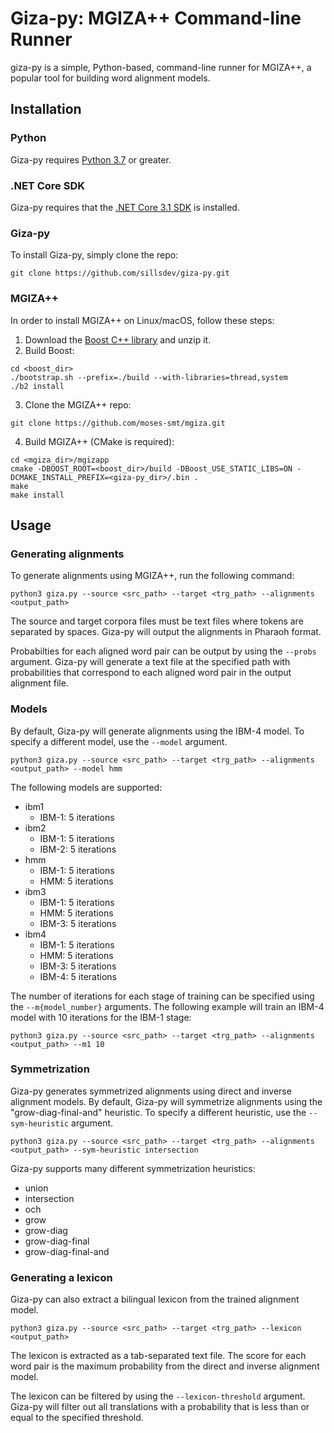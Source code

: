 # Giza-py: MGIZA++ Command-line Runner

giza-py is a simple, Python-based, command-line runner for MGIZA++, a popular tool for building word alignment models.

## Installation

### Python

Giza-py requires [Python 3.7](https://www.python.org/downloads/) or greater.

### .NET Core SDK

Giza-py requires that the [.NET Core 3.1 SDK](https://dotnet.microsoft.com/download) is installed.

### Giza-py

To install Giza-py, simply clone the repo:

```
git clone https://github.com/sillsdev/giza-py.git
```

### MGIZA++

In order to install MGIZA++ on Linux/macOS, follow these steps:

1. Download the [Boost C++ library](https://www.boost.org/) and unzip it.
2. Build Boost:

```
cd <boost_dir>
./bootstrap.sh --prefix=./build --with-libraries=thread,system
./b2 install
```

3. Clone the MGIZA++ repo:

```
git clone https://github.com/moses-smt/mgiza.git
```

4. Build MGIZA++ (CMake is required):

```
cd <mgiza_dir>/mgizapp
cmake -DBOOST_ROOT=<boost_dir>/build -DBoost_USE_STATIC_LIBS=ON -DCMAKE_INSTALL_PREFIX=<giza-py_dir>/.bin .
make
make install
```

## Usage

### Generating alignments

To generate alignments using MGIZA++, run the following command:

```
python3 giza.py --source <src_path> --target <trg_path> --alignments <output_path>
```

The source and target corpora files must be text files where tokens are separated by spaces. Giza-py will output the alignments in Pharaoh format.

Probabilties for each aligned word pair can be output by using the `--probs` argument. Giza-py will generate a text file at the specified path with probabilities that correspond to each aligned word pair in the output alignment file.

### Models

By default, Giza-py will generate alignments using the IBM-4 model. To specify a different model, use the `--model` argument.

```
python3 giza.py --source <src_path> --target <trg_path> --alignments <output_path> --model hmm
```

The following models are supported:

- ibm1
  - IBM-1: 5 iterations
- ibm2
  - IBM-1: 5 iterations
  - IBM-2: 5 iterations
- hmm
  - IBM-1: 5 iterations
  - HMM: 5 iterations
- ibm3
  - IBM-1: 5 iterations
  - HMM: 5 iterations
  - IBM-3: 5 iterations
- ibm4
  - IBM-1: 5 iterations
  - HMM: 5 iterations
  - IBM-3: 5 iterations
  - IBM-4: 5 iterations

The number of iterations for each stage of training can be specified using the `--m{model_number}` arguments. The following example will train an IBM-4 model with 10 iterations for the IBM-1 stage:

```
python3 giza.py --source <src_path> --target <trg_path> --alignments <output_path> --m1 10
```

### Symmetrization

Giza-py generates symmetrized alignments using direct and inverse alignment models. By default, Giza-py will symmetrize alignments using the "grow-diag-final-and" heuristic. To specify a different heuristic, use the `--sym-heuristic` argument.

```
python3 giza.py --source <src_path> --target <trg_path> --alignments <output_path> --sym-heuristic intersection
```

Giza-py supports many different symmetrization heuristics:

- union
- intersection
- och
- grow
- grow-diag
- grow-diag-final
- grow-diag-final-and

### Generating a lexicon

Giza-py can also extract a bilingual lexicon from the trained alignment model.

```
python3 giza.py --source <src_path> --target <trg_path> --lexicon <output_path>
```

The lexicon is extracted as a tab-separated text file. The score for each word pair is the maximum probability from the direct and inverse alignment model.

The lexicon can be filtered by using the `--lexicon-threshold` argument. Giza-py will filter out all translations with a probability that is less than or equal to the specified threshold.
